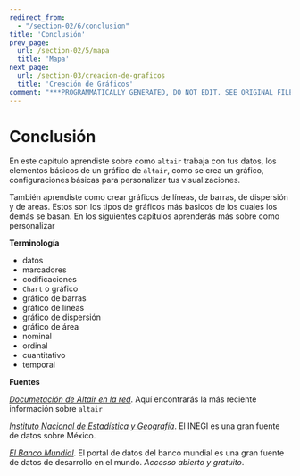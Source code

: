 ```yaml
---
redirect_from:
  - "/section-02/6/conclusion"
title: 'Conclusión'
prev_page:
  url: /section-02/5/mapa
  title: 'Mapa'
next_page:
  url: /section-03/creacion-de-graficos
  title: 'Creación de Gráficos'
comment: "***PROGRAMMATICALLY GENERATED, DO NOT EDIT. SEE ORIGINAL FILES IN /content***"
---
```

Conclusión
==========

En este capítulo aprendiste sobre como `altair` trabaja con tus datos, los elementos básicos de un gráfico de `altair`, como se crea un gráfico, configuraciones básicas para personalizar tus visualizaciones.

También aprendiste como crear gráficos de líneas, de barras, de dispersión y de areas. Estos son los tipos de gráficos más basicos de los cuales los demás se basan. En los siguientes capítulos aprenderás más sobre como personalizar

**Terminología**

* datos
* marcadores
* codificaciones
* `Chart` o gráfico
* gráfico de barras
* gráfico de líneas
* gráfico de dispersión
* gráfico de área 
* nominal
* ordinal
* cuantitativo
* temporal


**Fuentes**

[*Documetación de Altair en la red*](https://www.altair-viz.github.io). Aquí encontrarás la más reciente información sobre `altair`

[*Instituto Nacional de Estadística y Geografía*](https://www.inegi.org.mx). El INEGI es una gran fuente de datos sobre México.

[*El Banco Mundial*](https://datos.bancomundial.org/). El portal de datos del banco mundial es una gran fuente de datos de desarrollo en el mundo. _Accesso abierto y gratuito_.
